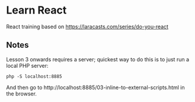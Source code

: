 # Learn React

React training based on https://laracasts.com/series/do-you-react

## Notes

Lesson 3 onwards requires a server; quickest way to do this is to just run a local PHP server:

```
php -S localhost:8885
```

And then go to http://localhost:8885/03-inline-to-external-scripts.html in the browser.
